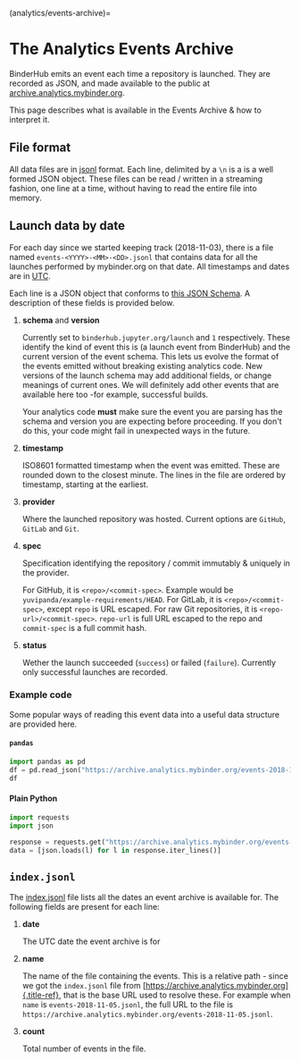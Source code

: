 (analytics/events-archive)=
# The Analytics Events Archive

BinderHub emits an event each time a repository is launched. They are recorded as JSON, and made available to the public at [archive.analytics.mybinder.org](https://archive.analytics.mybinder.org).

This page describes what is available in the Events Archive & how to interpret it.

## File format

All data files are in [jsonl](https://jsonlines.org/) format. Each line, delimited by a `\n` is a is a well formed JSON object. These files can be read / written in a streaming fashion, one line at a time, without having to read the entire file into memory.

## Launch data by date

For each day since we started keeping track (2018-11-03), there is a file named `events-<YYYY>-<MM>-<DD>.jsonl` that contains data for all the launches performed by mybinder.org on that date. All timestamps and dates are in [UTC](https://en.wikipedia.org/wiki/Coordinated_Universal_Time).

Each line is a JSON object that conforms to [this JSON Schema](https://github.com/jupyterhub/binderhub/blob/HEAD/binderhub/event-schemas/launch.json). A description of these fields is provided below.

1.  **schema** and **version**

    Currently set to `binderhub.jupyter.org/launch` and `1` respectively. These identify the kind of event this is (a launch event from BinderHub) and the current version of the event schema. This lets us evolve the format of the events emitted without breaking existing analytics code. New versions of the launch schema may add additional fields, or change meanings of current ones. We will definitely add other events that are available here too -for example, successful builds.

    Your analytics code **must** make sure the event you are parsing has the schema and version you are expecting before proceeding. If you don\'t do this, your code might fail in unexpected ways in the future.

2.  **timestamp**

    ISO8601 formatted timestamp when the event was emitted. These are rounded down to the closest minute. The lines in the file are ordered by timestamp, starting at the earliest.

3.  **provider**

    Where the launched repository was hosted. Current options are `GitHub`, `GitLab` and `Git`.

4.  **spec**

    Specification identifying the repository / commit immutably & uniquely in the provider.

    For GitHub, it is `<repo>/<commit-spec>`. Example would be `yuvipanda/example-requirements/HEAD`. For GitLab, it is `<repo>/<commit-spec>`, except `repo` is URL escaped. For raw Git repositories, it is `<repo-url>/<commit-spec>`. `repo-url` is full URL escaped to the repo and `commit-spec` is a full commit hash.

5.  **status**

    Wether the launch succeeded (`success`) or failed (`failure`). Currently only successful launches are recorded.

### Example code

Some popular ways of reading this event data into a useful data structure are provided here.

#### `pandas`

``` python
import pandas as pd
df = pd.read_json("https://archive.analytics.mybinder.org/events-2018-11-05.jsonl", lines=True)
df
```

#### Plain Python

``` python
import requests
import json

response = requests.get("https://archive.analytics.mybinder.org/events-2018-11-05.jsonl")
data = [json.loads(l) for l in response.iter_lines()]
```

## `index.jsonl`

The [index.jsonl](https://archive.analytics.mybinder.org/index.jsonl) file lists all the dates an event archive is available for. The following fields are present for each line:

1.  **date**

    The UTC date the event archive is for

2.  **name**

    The name of the file containing the events. This is a relative path - since we got the `index.jsonl` file from [https://archive.analytics.mybinder.org]{.title-ref}, that is the base URL used to resolve these. For example when `name` is `events-2018-11-05.jsonl`, the full URL to the file is `https://archive.analytics.mybinder.org/events-2018-11-05.jsonl`.

3.  **count**

    Total number of events in the file.
